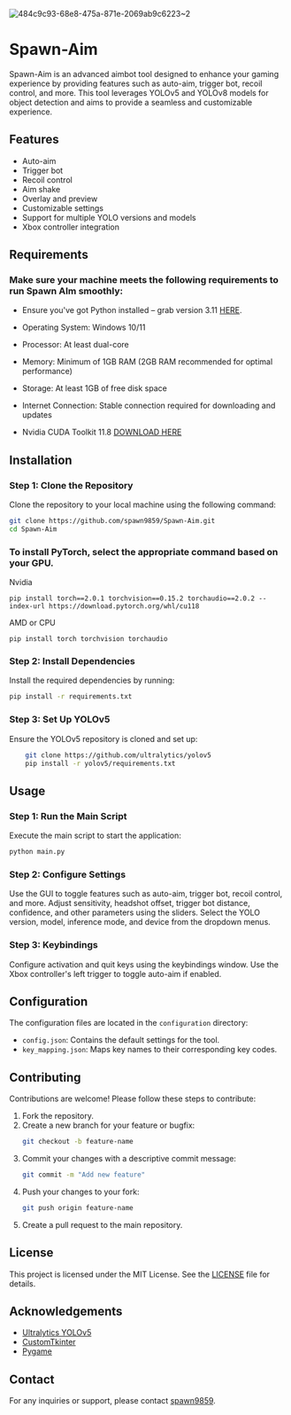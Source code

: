 ![484c9c93-68e8-475a-871e-2069ab9c6223~2](https://github.com/spawn9859/Spawn-AIm/assets/41244175/cb5fa9ec-9a88-4457-a9b3-c0675f6f052f)

# Spawn-Aim


Spawn-Aim is an advanced aimbot tool designed to enhance your gaming experience by providing features such as auto-aim, trigger bot, recoil control, and more. This tool leverages YOLOv5 and YOLOv8 models for object detection and aims to provide a seamless and customizable experience.

## Features

- Auto-aim
- Trigger bot
- Recoil control
- Aim shake
- Overlay and preview
- Customizable settings
- Support for multiple YOLO versions and models
- Xbox controller integration

## Requirements

### **Make sure your machine meets the following requirements to run Spawn AIm smoothly:**

- Ensure you've got Python installed – grab version 3.11 [HERE](https://www.python.org/downloads/release/python-3116/).

- Operating System: Windows 10/11

- Processor: At least dual-core

- Memory: Minimum of 1GB RAM (2GB RAM recommended for optimal performance)

- Storage: At least 1GB of free disk space

- Internet Connection: Stable connection required for downloading and updates

- Nvidia CUDA Toolkit 11.8 [DOWNLOAD HERE](https://developer.nvidia.com/cuda-11-8-0-download-archive)

## Installation

### Step 1: Clone the Repository
Clone the repository to your local machine using the following command:
```bash
git clone https://github.com/spawn9859/Spawn-Aim.git
cd Spawn-Aim
```
### To install PyTorch, select the appropriate command based on your GPU.

Nvidia
```
pip install torch==2.0.1 torchvision==0.15.2 torchaudio==2.0.2 --index-url https://download.pytorch.org/whl/cu118
```
AMD or CPU
```
pip install torch torchvision torchaudio
```

### Step 2: Install Dependencies
Install the required dependencies by running:
```bash
pip install -r requirements.txt
```

### Step 3: Set Up YOLOv5
Ensure the YOLOv5 repository is cloned and set up:
```bash
    git clone https://github.com/ultralytics/yolov5
    pip install -r yolov5/requirements.txt
```

## Usage

### Step 1: Run the Main Script
Execute the main script to start the application:
```bash
python main.py
```

### Step 2: Configure Settings
Use the GUI to toggle features such as auto-aim, trigger bot, recoil control, and more. Adjust sensitivity, headshot offset, trigger bot distance, confidence, and other parameters using the sliders. Select the YOLO version, model, inference mode, and device from the dropdown menus.

### Step 3: Keybindings
Configure activation and quit keys using the keybindings window. Use the Xbox controller's left trigger to toggle auto-aim if enabled.

## Configuration

The configuration files are located in the `configuration` directory:

- `config.json`: Contains the default settings for the tool.
- `key_mapping.json`: Maps key names to their corresponding key codes.

## Contributing

Contributions are welcome! Please follow these steps to contribute:

1. Fork the repository.
2. Create a new branch for your feature or bugfix:
    ```bash
    git checkout -b feature-name
    ```
3. Commit your changes with a descriptive commit message:
    ```bash
    git commit -m "Add new feature"
    ```
4. Push your changes to your fork:
    ```bash
    git push origin feature-name
    ```
5. Create a pull request to the main repository.

## License

This project is licensed under the MIT License. See the [LICENSE](LICENSE) file for details.

## Acknowledgements

- [Ultralytics YOLOv5](https://github.com/ultralytics/yolov5)
- [CustomTkinter](https://github.com/TomSchimansky/CustomTkinter)
- [Pygame](https://www.pygame.org/)

## Contact

For any inquiries or support, please contact [spawn9859](https://github.com/spawn9859).
